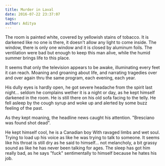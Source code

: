 ```yaml
---
title: Murder in Laval
date: 2016-07-22 23:37:07
tags:
author: Aditya
---
```


The room is painted white, covered by yellowish stains of tobacco. It is darkened like no one is there, it doesn't allow any light to come inside. The window, there is only one window and it is closed by aluminum foils. The ventilation were bad but enough to keep this man alive, while the humid summer brings life to this place.

It seems that only the television appears to be awake, illuminating every feet it can reach. Moaning and groaning about life, and narrating tragedies over and over again thru the same program, each evening, each year. 

His dully eyes is hardly open, he got severe headache from the spirit last night... seldom he complains wether it is a night or day, as he kept himself darkened in the room. He is still there on his old sofa facing to the telly. He fell asleep by the cough syrup and woke up and alerted by some buzz feeling of the past. 

As they kept moaning, the headline news caught his attention. "Bresciano was found shot dead". 

He kept himself cool, he is a Canadian boy With ravaged limbs and wet soul. Trying to load up his voice as like he was trying to talk to someone. It seems like his throat is still dry as he said to himself... not melancholy, a bit grassy sound as like he has never been talking for ages. The sleep has got him really bad, as he says "fuck" sentimentally to himself because he hates his job. 
